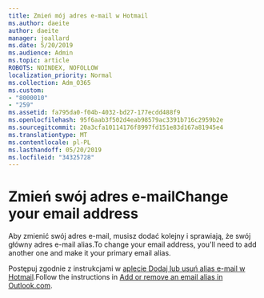 ```yaml
---
title: Zmień mój adres e-mail w Hotmail
ms.author: daeite
author: daeite
manager: joallard
ms.date: 5/20/2019
ms.audience: Admin
ms.topic: article
ROBOTS: NOINDEX, NOFOLLOW
localization_priority: Normal
ms.collection: Adm_O365
ms.custom:
- "8000010"
- "259"
ms.assetid: fa795da0-f04b-4032-bd27-177ecdd488f9
ms.openlocfilehash: 95f6aab3f502d4eab98579ac3391b716c2959b2e
ms.sourcegitcommit: 20a3cfa10114176f8997fd151e83d167a81945e4
ms.translationtype: MT
ms.contentlocale: pl-PL
ms.lasthandoff: 05/20/2019
ms.locfileid: "34325728"
---
```

# <a name="change-your-email-address"></a><span data-ttu-id="71b06-102">Zmień swój adres e-mail</span><span class="sxs-lookup"><span data-stu-id="71b06-102">Change your email address</span></span>

<span data-ttu-id="71b06-103">Aby zmienić swój adres e-mail, musisz dodać kolejny i sprawiają, że swój główny adres e-mail alias.</span><span class="sxs-lookup"><span data-stu-id="71b06-103">To change your email address, you'll need to add another one and make it your primary email alias.</span></span>
  
<span data-ttu-id="71b06-104">Postępuj zgodnie z instrukcjami w [aplecie Dodaj lub usuń alias e-mail w Hotmail](https://go.microsoft.com/fwlink/p/?linkid=873115).</span><span class="sxs-lookup"><span data-stu-id="71b06-104">Follow the instructions in [Add or remove an email alias in Outlook.com](https://go.microsoft.com/fwlink/p/?linkid=873115).</span></span>
